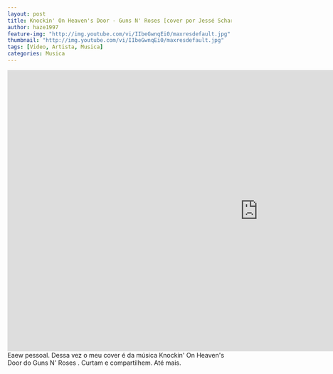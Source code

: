 ```yaml
---
layout: post
title: Knockin' On Heaven's Door - Guns N' Roses [cover por Jessé Schardosim]
author: haze1997
feature-img: "http://img.youtube.com/vi/IIbeGwnqEi0/maxresdefault.jpg"
thumbnail: "http://img.youtube.com/vi/IIbeGwnqEi0/maxresdefault.jpg"
tags: [Video, Artista, Musica]
categories: Musica
---
```


<iframe width="1125" height="633" src="https://www.youtube.com/embed/IIbeGwnqEi0" title="Só queria saber - Jessé Schardosim" frameborder="0" allow="accelerometer; autoplay; clipboard-write; encrypted-media; gyroscope; picture-in-picture; web-share" allowfullscreen></iframe>  
Eaew pessoal. Dessa vez o meu cover é da música Knockin' On Heaven's Door do Guns N' Roses . Curtam e compartilhem. Até mais.
